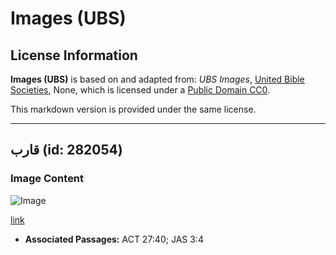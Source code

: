 # Images (UBS)

## License Information

**Images (UBS)** is based on and adapted from: _UBS Images_, [United Bible Societies](https://unitedbiblesocieties.org/), None, which is licensed under a [Public Domain CC0](https://creativecommons.org/public-domain/cc0/).

This markdown version is provided under the same license.



--------------------------------

## قارب (id: 282054)

### Image Content

![Image](https://cdn.aquifer.bible/aquifer-content/resources/Media/WEB-0523_boat.jpg)

[link](https://cdn.aquifer.bible/aquifer-content/resources/Media/WEB-0523_boat.jpg)

* **Associated Passages:** ACT 27:40; JAS 3:4

